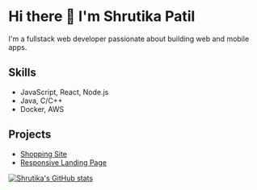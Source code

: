 # Hi there 👋 I'm Shrutika Patil

I'm a fullstack web developer passionate about building web and mobile apps.

## Skills
- JavaScript, React, Node.js
- Java, C/C++
- Docker, AWS

## Projects
- [Shopping Site](https://github.com/shrutikapatil9/shopping-site)
- [Responsive Landing Page](https://github.com/shrutikapatil9/responsive-landing-page)

[![Shrutika's GitHub stats](https://github-readme-stats.vercel.app/api?username=shrutikapatil9&show_icons=true&theme=radical)](https://github.com/shrutikapatil9/github-readme-stats)



